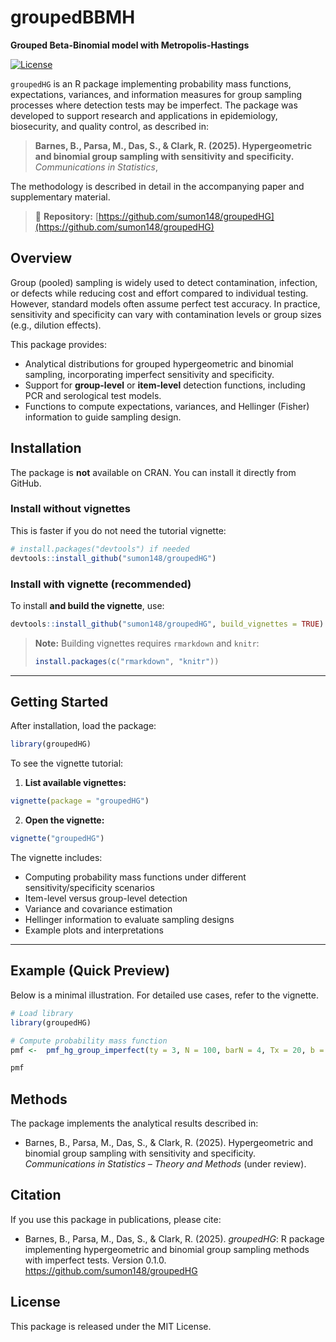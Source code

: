# groupedBBMH

**Grouped Beta-Binomial model with Metropolis-Hastings**

[![License](https://img.shields.io/badge/license-MIT-blue.svg)](LICENSE)

`groupedHG` is an R package implementing probability mass functions, expectations, variances, and information measures for group sampling processes where detection tests may be imperfect. The package was developed to support research and applications in epidemiology, biosecurity, and quality control, as described in:

> **Barnes, B., Parsa, M., Das, S., & Clark, R. (2025). Hypergeometric and binomial group sampling with sensitivity and specificity.**
> *Communications in Statistics*, 

The methodology is described in detail in the accompanying paper and supplementary material.

> 📘 **Repository:**
> [https://github.com/sumon148/groupedHG](https://github.com/sumon148/groupedHG)

## Overview

Group (pooled) sampling is widely used to detect contamination, infection, or defects while reducing cost and effort compared to individual testing. However, standard models often assume perfect test accuracy. In practice, sensitivity and specificity can vary with contamination levels or group sizes (e.g., dilution effects).

This package provides:

* Analytical distributions for grouped hypergeometric and binomial sampling, incorporating imperfect sensitivity and specificity.
* Support for **group-level** or **item-level** detection functions, including PCR and serological test models.
* Functions to compute expectations, variances, and Hellinger (Fisher) information to guide sampling design.

## Installation

The package is **not** available on CRAN. You can install it directly from GitHub.

### Install without vignettes

This is faster if you do not need the tutorial vignette:

```r
# install.packages("devtools") if needed
devtools::install_github("sumon148/groupedHG")
```

### Install with vignette (recommended)

To install **and build the vignette**, use:

```r
devtools::install_github("sumon148/groupedHG", build_vignettes = TRUE)
```

> **Note:** Building vignettes requires `rmarkdown` and `knitr`:
>
> ```r
> install.packages(c("rmarkdown", "knitr"))
> ```

---

## Getting Started

After installation, load the package:

```r
library(groupedHG)
```

To see the vignette tutorial:

1. **List available vignettes:**

```r
vignette(package = "groupedHG")
```

2. **Open the vignette:**

```r
vignette("groupedHG")
```

The vignette includes:

* Computing probability mass functions under different sensitivity/specificity scenarios
* Item-level versus group-level detection
* Variance and covariance estimation
* Hellinger information to evaluate sampling designs
* Example plots and interpretations

---

## Example (Quick Preview)

Below is a minimal illustration. For detailed use cases, refer to the vignette.

```r
# Load library
library(groupedHG)

# Compute probability mass function
pmf <-  pmf_hg_group_imperfect(ty = 3, N = 100, barN = 4, Tx = 20, b = 4, delta = 0.7, lambda = 0.8)

pmf
```


## Methods

The package implements the analytical results described in:

* Barnes, B., Parsa, M., Das, S., & Clark, R. (2025). Hypergeometric and binomial group sampling with sensitivity and specificity. *Communications in Statistics – Theory and Methods* (under review).



## Citation

If you use this package in publications, please cite:

* Barnes, B., Parsa, M., Das, S., & Clark, R. (2025). *groupedHG*: R package implementing hypergeometric and binomial group sampling methods with imperfect tests. Version 0.1.0. https://github.com/sumon148/groupedHG


## License

This package is released under the MIT License.

